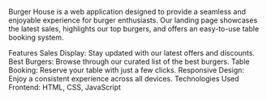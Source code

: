 Burger House is a web application designed to provide a seamless and enjoyable experience for burger enthusiasts. Our landing page showcases the latest sales, highlights our top burgers, and offers an easy-to-use table booking system.

Features
Sales Display: Stay updated with our latest offers and discounts.
Best Burgers: Browse through our curated list of the best burgers.
Table Booking: Reserve your table with just a few clicks.
Responsive Design: Enjoy a consistent experience across all devices.
Technologies Used
Frontend: HTML, CSS, JavaScript
